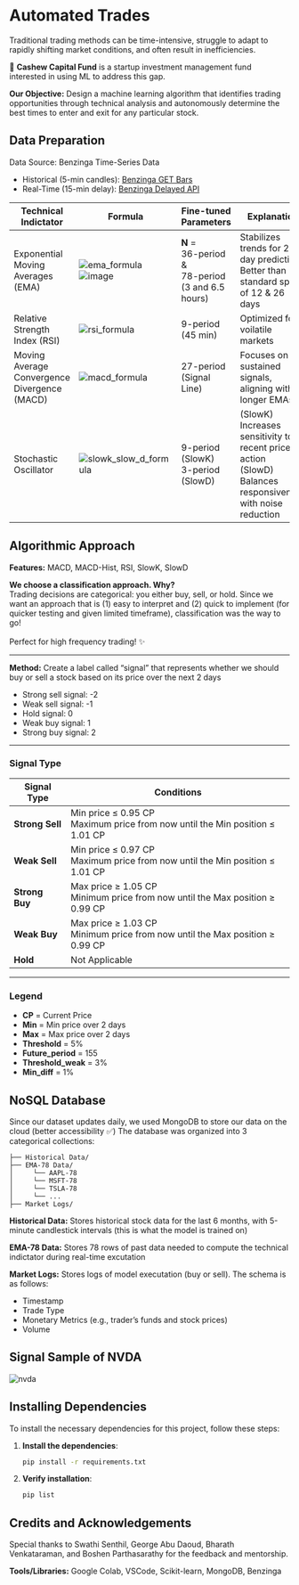 # Automated Trades

Traditional trading methods can be time-intensive, struggle to adapt to rapidly shifting market conditions, and often result in inefficiencies. 

 🥜 **Cashew Capital Fund** is a startup investment management fund interested in using ML to address this gap.

**Our Objective:** Design a machine learning algorithm that identifies trading opportunities through technical analysis and autonomously determine the best times to enter and exit for any particular stock.

## Data Preparation
Data Source: Benzinga Time-Series Data
- Historical (5-min candles): [Benzinga GET Bars](https://docs.benzinga.com/benzinga-apis/bars/get-bars)
- Real-Time (15-min delay): [Benzinga Delayed API](https://docs.benzinga.com/benzinga-apis/delayed-quote/get-quoteDelayed)

| Technical Indictator | Formula | Fine-tuned Parameters | Explanation |
| --------------- | --------------- | --------------- | --------------- | 
| Exponential Moving Averages (EMA) | ![ema_formula](https://github.com/user-attachments/assets/e3457d86-849c-4520-9d99-d345c9abbc83) <br> ![image](https://github.com/user-attachments/assets/eb738717-f40f-4162-9b2d-234f705df28a)| **N** = <br> 36-period & <br> 78-period <br> (3 and 6.5 hours)| Stabilizes trends for 2-day predictions <br> Better than standard spans of 12 & 26 days|
| Relative Strength Index (RSI) | ![rsi_formula](https://github.com/user-attachments/assets/a7145aeb-fadc-4123-b057-110bca19c629) | 9-period <br> (45 min) | Optimized for voilatile markets | 
| Moving Average Convergence Divergence (MACD) | ![macd_formula](https://github.com/user-attachments/assets/661af516-f058-4e74-9c74-059bf1d45190) | 27-period (Signal Line)  | Focuses on sustained signals, aligning with longer EMAs |
| Stochastic Oscillator | ![slowk_slow_d_formula](https://github.com/user-attachments/assets/ca331995-16ac-45e4-99c7-6e80971b4e6e) | 9-period (SlowK) <br> 3-period (SlowD) | (SlowK) Increases sensitivity to recent price action <br> (SlowD) Balances responsiveness with noise reduction |

## Algorithmic Approach

**Features:** MACD, MACD-Hist, RSI, SlowK, SlowD <br>

**We choose a classification approach. Why?** <br>
Trading decisions are categorical: you either buy, sell, or hold. Since we want an approach that is (1) easy to interpret and (2) quick to implement (for quicker testing and given limited timeframe), classification was the way to go! <br><br> Perfect for high frequency trading! ✨

---
**Method:** Create a label called “signal”  that represents whether we should buy or sell a stock based on its price over the next 2 days
- Strong sell signal: -2
- Weak sell signal: -1
- Hold signal: 0
- Weak buy signal: 1
- Strong buy signal: 2  
---

### Signal Type

| Signal Type   | Conditions                                                                                                                                  |
|---------------|------------------------------------------------------------------------------------------|
| **Strong Sell** | Min price ≤ 0.95 CP<br>Maximum price from now until the Min position ≤ 1.01 CP                    |
| **Weak Sell**   | Min price ≤ 0.97 CP<br>Maximum price from now until the Min position ≤ 1.01 CP                    |
| **Strong Buy**  | Max price ≥ 1.05 CP<br>Minimum price from now until the Max position ≥ 0.99 CP                   |
| **Weak Buy**    | Max price ≥ 1.03 CP<br>Minimum price from now until the Max position ≥ 0.99 CP                   |
| **Hold**        | Not Applicable                                     |

---

### Legend

- **CP** = Current Price
- **Min** = Min price over 2 days
- **Max** = Max price over 2 days
- **Threshold** = 5%
- **Future_period** = 155
- **Threshold_weak** = 3%
- **Min_diff** = 1%



## NoSQL Database 
Since our dataset updates daily, we used MongoDB to store our data on the cloud (better accessibility ✅) The database was organized into 3 categorical collections:
```
├── Historical Data/
├── EMA-78 Data/
│     └── AAPL-78
│     └── MSFT-78
│     └── TSLA-78
│     └── ...
├── Market Logs/
```

**Historical Data:** Stores historical stock data for the last 6 months, with 5-minute candlestick intervals (this is what the model is trained on)

**EMA-78 Data:** Stores 78 rows of past data needed to compute the technical indictator during real-time excutation

**Market Logs:** Stores logs of model executation (buy or sell). The schema is as follows:
- Timestamp 
- Trade Type 
- Monetary Metrics (e.g., trader’s funds and stock prices)
- Volume


## Signal Sample of NVDA
![nvda](https://github.com/user-attachments/assets/3bb16aa9-dcc1-4daf-b1d4-e4dc3017dbb6)



## Installing Dependencies

To install the necessary dependencies for this project, follow these steps:

1. **Install the dependencies**:  
   ```bash
   pip install -r requirements.txt
   ```

2. **Verify installation**:  
   ```bash
   pip list
   ```

## Credits and Acknowledgements 
Special thanks to Swathi Senthil, George Abu Daoud, Bharath Venkataraman, and Boshen Parthasarathy for the feedback and mentorship.

**Tools/Libraries:** Google Colab, VSCode, Scikit-learn, MongoDB, Benzinga
